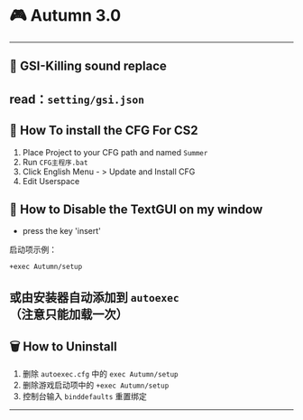  # 🎮 Autumn 3.0

 ---

 ## 🔫 GSI-Killing sound replace 
 read：`setting/gsi.json`
 ---

 ## 💾 How To install the CFG For CS2
 1. Place Project to your CFG path and named `Summer`    
 2. Run `CFG主程序.bat`  
 3. Click English Menu - > Update and Install CFG
 4. Edit Userspace

  ## 🔫 How to Disable the TextGUI on my window
  - press the key 'insert'


 启动项示例：  
 ```bash
 +exec Autumn/setup
 ```
 或由安装器自动添加到 `autoexec`（注意只能加载一次）
 ---

 ## 🗑️ How to Uninstall
 1. 删除 `autoexec.cfg` 中的 `exec Autumn/setup`  
 2. 删除游戏启动项中的 `+exec Autumn/setup`  
 3. 控制台输入 `binddefaults` 重置绑定  

 ---

